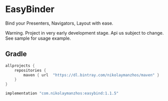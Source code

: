 # EasyBinder

Bind your Presenters, Navigators, Layout with ease.

Warning. Project in very early development stage. Api us subject to change.
See sample for usage example.

## Gradle
```gradle
allprojects {
    repositories {
        maven { url  "https://dl.bintray.com/nikolaymanzhos/maven" }
    }
}
```

```gradle
implementation "com.nikolaymanzhos:easybind:1.1.5"
```